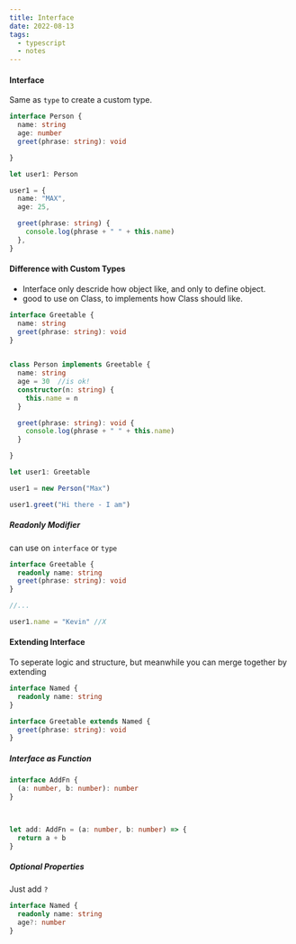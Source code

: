 ```yaml
---
title: Interface
date: 2022-08-13
tags:
  - typescript
  - notes
---
```


#### Interface
Same as `type` to create a custom type.

```ts
interface Person {
  name: string
  age: number
  greet(phrase: string): void

}

let user1: Person

user1 = {
  name: "MAX",
  age: 25,

  greet(phrase: string) {
    console.log(phrase + " " + this.name)
  },
}
```

#### Difference with Custom Types
* Interface only descride how object like, and only to define object.
* good to use on Class, to implements how Class should like.

```ts
interface Greetable {
  name: string
  greet(phrase: string): void
}

  
class Person implements Greetable {
  name: string
  age = 30  //is ok!
  constructor(n: string) {
    this.name = n
  }

  greet(phrase: string): void {
    console.log(phrase + " " + this.name)
  }

}

let user1: Greetable

user1 = new Person("Max")

user1.greet("Hi there - I am")
```

##### Readonly Modifier
can use on `interface` or `type`
```ts
interface Greetable {
  readonly name: string
  greet(phrase: string): void
}

//...

user1.name = "Kevin" //X
```

#### Extending Interface
To seperate logic and structure, but meanwhile you can merge together by extending
```ts
interface Named {
  readonly name: string
}

interface Greetable extends Named {
  greet(phrase: string): void
}
```

##### Interface as Function 
```ts
interface AddFn {
  (a: number, b: number): number
}

  

let add: AddFn = (a: number, b: number) => {
  return a + b
}
```

##### Optional Properties
Just add  `?`
```ts
interface Named {
  readonly name: string
  age?: number
}
```